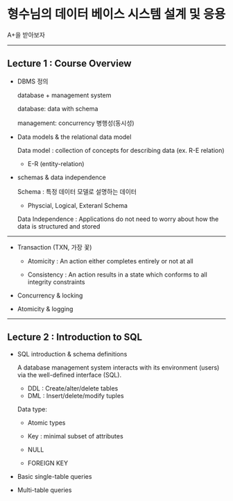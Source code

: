 # 형수님의 데이터 베이스 시스템 설계 및 응용
A+을 받아보자

***


## Lecture 1 : Course Overview

- DBMS 정의

    database + management system

    database: data with schema 

    management: concurrency 병행성(동시성)

- Data models & the relational data model

    Data model : collection of concepts for describing data (ex. R-E relation)

    - E-R (entity-relation)


- schemas & data independence

    Schema : 특정 데이터 모델로 설명하는 데이터 

    - Physcial, Logical, Exteranl Schema   

    Data Independence : Applications do not need to worry about how the data is structured and stored

--- 
 - Transaction (TXN, 가장 꽃)

    - Atomicity : An action either completes entirely or not at all

    - Consistency : An action results in a state which conforms to all integrity constraints

 - Concurrency & locking

 - Atomicity & logging

--- 

## Lecture 2 : Introduction to SQL

- SQL introduction & schema definitions

    A database management system interacts with its environment (users) via the well-defined interface (SQL).

    - DDL : Create/alter/delete tables 
    - DML : Insert/delete/modify tuples

    Data type:

    - Atomic types

    - Key : minimal subset of attributes

    - NULL 

    - FOREIGN KEY

- Basic single-table queries

- Multi-table queries
